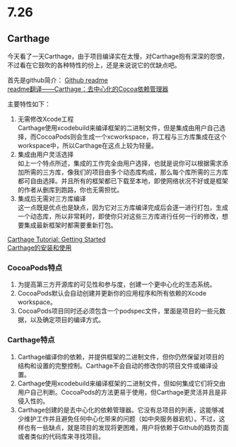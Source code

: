 # 7.26

## Carthage

今天看了一天Carthage，由于项目编译实在太慢，对Carthage抱有深深的怨恨，不过看在它鼓吹的各种特性的份上，还是来说说它的优缺点吧。

首先是github简介：
[Github readme](https://github.com/Carthage/Carthage)  
[readme翻译——Carthage：去中心化的Cocoa依赖管理器](http://www.cocoachina.com/ios/20141204/10528.html)

主要特性如下：

1. 无需修改Xcode工程  
    Carthage使用xcodebuild来编译框架的二进制文件，但是集成由用户自己选择，而CocoaPods则会生成一个xcworkspace，将工程与三方库集成在这个workspace中，所以Carthage在这点上较为轻量。
2. 集成由用户灵活选择  
    如上一个特点所述，集成的工作完全由用户选择，也就是说你可以根据需求添加所需的三方库，像我们的项目由多个动态库构成，那么每个库所需的三方库都可自由选择。并且所有的框架都已下载至本地，即使网络状况不好或是框架的作者从删库到跑路，你也无需担忧。
3. 集成后无需对三方库编译  
    这一点既是优点也是缺点，因为它对三方库编译完成后会逐一进行打包，生成一个动态库，所以非常耗时，即使你只对这些三方库进行任何一行的修改，想要集成最新框架时都需要重新打包。
    

[Carthage Tutorial: Getting Started](https://www.raywenderlich.com/109330/carthage-tutorial-getting-started)  
[Carthage的安装和使用](http://www.jianshu.com/p/a734be794019)

### CocoaPods特点

1. 为提高第三方开源库的可见性和参与度，创建一个更中心化的生态系统。
2. CocoaPods默认会自动创建并更新你的应用程序和所有依赖的Xcode workspace。
3. CocoaPods项目同时还必须包含一个podspec文件，里面是项目的一些元数据，以及确定项目的编译方式。


### Carthage特点

1. Carthage编译你的依赖，并提供框架的二进制文件，但你仍然保留对项目的结构和设置的完整控制。Carthage不会自动的修改你的项目文件或编译设置。
2. Carthage使用xcodebuild来编译框架的二进制文件，但如何集成它们将交由用户自己判断。CocoaPods的方法更易于使用，但Carthage更灵活并且是非侵入性的。
3. Carthage创建的是去中心化的依赖管理器。它没有总项目的列表，这能够减少维护工作并且避免任何中心化带来的问题（如中央服务器宕机）。不过，这样也有一些缺点，就是项目的发现将更困难，用户将依赖于Github的趋势页面或者类似的代码库来寻找项目。


